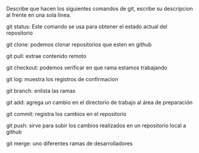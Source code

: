 Describe que hacen los siguientes comandos de git, escribe su descripcion al frente en una sola linea.

git status: Este comando se usa para obtener el estado actual del repositorio

git clone: podemos clonar repositorios que esten en github

git pull: extrae contenido remoto 

git checkout: podemos verificar en que rama estamos trabajando

git log: muestra los registros de confirmacion

git branch: enlista las ramas 

git add: agrega un cambio en el directorio de trabajo al área de preparación

git commit: registra los cambios en el repositorio

git push: sirve para subir los cambios realizados en un repositorio local a github

git merge: uno diferentes ramas de desarrolladores
